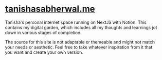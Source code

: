 # [tanishasabherwal.me](https://www.tanishasabherwal.me/)

Tanisha's personal internet space running on NextJS with Notion. This contains my digital garden, which includes all my thoughts and learnings jot down in various stages of completion.

The source for this site is not adaptable or themeable and might not match your needs or aesthetic. Feel free to take whatever inspiration from it that you want and create your own version.
